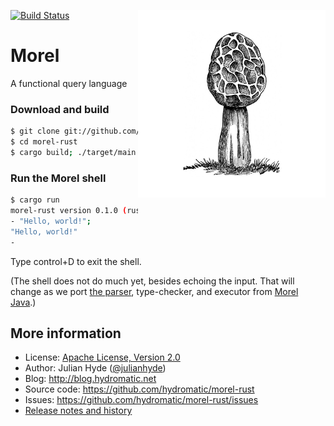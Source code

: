 <!--
{% comment %}
Licensed to Julian Hyde under one or more contributor license
agreements.  See the NOTICE file distributed with this work
for additional information regarding copyright ownership.
Julian Hyde licenses this file to you under the Apache
License, Version 2.0 (the "License"); you may not use this
file except in compliance with the License.  You may obtain a
copy of the License at

http://www.apache.org/licenses/LICENSE-2.0

Unless required by applicable law or agreed to in writing,
software distributed under the License is distributed on an
"AS IS" BASIS, WITHOUT WARRANTIES OR CONDITIONS OF ANY KIND,
either express or implied.  See the License for the specific
language governing permissions and limitations under the
License.
{% endcomment %}
-->
[![Build Status](https://github.com/hydromatic/morel-rust/actions/workflows/rust.yml/badge.svg?branch=main)](https://github.com/hydromatic/morel-rust/actions?query=branch%3Amain)
<img align="right" alt="Morel mushroom (credit: OldDesignShop.com)"
  src="etc/morel-1200x1200.jpg" with="300" height="300">

# Morel

A functional query language

### Download and build

```bash
$ git clone git://github.com/hydromatic/morel-rust.git
$ cd morel-rust
$ cargo build; ./target/main
```

### Run the Morel shell

```bash
$ cargo run
morel-rust version 0.1.0 (rust version 1.89.0)
- "Hello, world!";
"Hello, world!"
-
```

Type control+D to exit the shell.

(The shell does not do much yet, besides echoing the input.
That will change as we port [the parser](#1), type-checker, and
executor from [Morel Java](morel).)

## More information

* License: <a href="LICENSE">Apache License, Version 2.0</a>
* Author: Julian Hyde (<a href="https://twitter.com/julianhyde">@julianhyde</a>)
* Blog: http://blog.hydromatic.net
* Source code: https://github.com/hydromatic/morel-rust
* Issues: https://github.com/hydromatic/morel-rust/issues
* <a href="HISTORY.md">Release notes and history</a>
